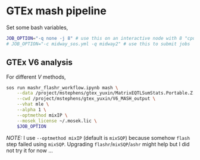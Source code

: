 # GTEx mash pipeline

Set some bash variables,

```bash
JOB_OPTION="-q none -j 8" # use this on an interactive node with 8 "cpus" required.
# JOB_OPTION="-c midway_sos.yml -q midway2" # use this to submit jobs
```

## GTEx V6 analysis

For different $V$ methods,

```bash
sos run mashr_flashr_workflow.ipynb mash \
    --data /project/mstephens/gtex_yuxin/MatrixEQTLSumStats.Portable.Z.rds \
    --cwd /project/mstephens/gtex_yuxin/V6_MASH_output \
    --vhat mle \
    --alpha 1 \
    --optmethod mixIP \
    --mosek_license ~/.mosek.lic \
    $JOB_OPTION
```

*NOTE:* I use `--optmethod mixIP` (default is `mixSQP`) because somehow `flash` step failed using `mixSQP`. Upgrading `flashr`/`mixSQP`/`ashr` might help but I did not try it for now ...